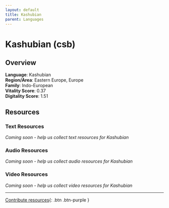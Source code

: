 ```yaml
---
layout: default
title: Kashubian
parent: Languages
---
```


# Kashubian (csb)

## Overview

**Language**: Kashubian  
**Region/Area**: Eastern Europe, Europe  
**Family**: Indo-European  
**Vitality Score**: 0.37  
**Digitality Score**: 1.51  

## Resources

### Text Resources
*Coming soon - help us collect text resources for Kashubian*

### Audio Resources
*Coming soon - help us collect audio resources for Kashubian*

### Video Resources
*Coming soon - help us collect video resources for Kashubian*

---

[Contribute resources](https://fairtrain.github.io/){: .btn .btn-purple }
